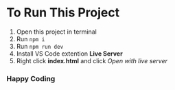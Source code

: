 # To Run This Project

1. Open this project in terminal
2. Run `npm i`
3. Run `npm run dev`
4. Install VS Code extention **Live Server**
5. Right click **index.html** and click *Open with live server*

### Happy Coding

